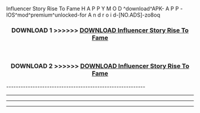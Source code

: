  Influencer Story Rise To Fame  H A P P Y M O D ^download^APK- A P P -IOS^mod^premium^unlocked-for A n d r o i d-[NO.ADS]-zo8oq



<div align="center">

<h3>DOWNLOAD 1 >>>>>> <a href="https://en-mod.web.app/?en= Influencer Story Rise To Fame ">DOWNLOAD Influencer Story Rise To Fame  </a></h3><br>

<h3>DOWNLOAD 2 >>>>>> <a href="https://en-mod.web.app/?en= Influencer Story Rise To Fame ">DOWNLOAD Influencer Story Rise To Fame  </a></h3>

</div>
----------------------------------------------------------

----------------------------------------------------------

----------------------------------------------------------

----------------------------------------------------------



